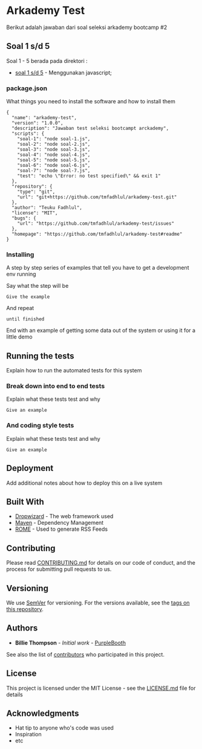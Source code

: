# Arkademy Test

Berikut adalah jawaban dari soal seleksi arkademy bootcamp #2

## Soal 1 s/d 5

Soal 1 - 5 berada pada direktori :

* [soal 1 s/d 5](https://github.com/tmfadhlul/arkademy-test/tree/master/code/soal-1-5) - Menggunakan javascript;

### package.json

What things you need to install the software and how to install them

```
{
  "name": "arkademy-test",
  "version": "1.0.0",
  "description": "Jawaban test seleksi bootcampt arckademy",
  "scripts": {
    "soal-1": "node soal-1.js",
    "soal-2": "node soal-2.js",
    "soal-3": "node soal-3.js",
    "soal-4": "node soal-4.js",
    "soal-5": "node soal-5.js",
    "soal-6": "node soal-6.js",
    "soal-7": "node soal-7.js",
    "test": "echo \"Error: no test specified\" && exit 1"
  },
  "repository": {
    "type": "git",
    "url": "git+https://github.com/tmfadhlul/arkademy-test.git"
  },
  "author": "Teuku Fadhlul",
  "license": "MIT",
  "bugs": {
    "url": "https://github.com/tmfadhlul/arkademy-test/issues"
  },
  "homepage": "https://github.com/tmfadhlul/arkademy-test#readme"
}
```

### Installing

A step by step series of examples that tell you have to get a development env running

Say what the step will be

```
Give the example
```

And repeat

```
until finished
```

End with an example of getting some data out of the system or using it for a little demo

## Running the tests

Explain how to run the automated tests for this system

### Break down into end to end tests

Explain what these tests test and why

```
Give an example
```

### And coding style tests

Explain what these tests test and why

```
Give an example
```

## Deployment

Add additional notes about how to deploy this on a live system

## Built With

* [Dropwizard](http://www.dropwizard.io/1.0.2/docs/) - The web framework used
* [Maven](https://maven.apache.org/) - Dependency Management
* [ROME](https://rometools.github.io/rome/) - Used to generate RSS Feeds

## Contributing

Please read [CONTRIBUTING.md](https://gist.github.com/PurpleBooth/b24679402957c63ec426) for details on our code of conduct, and the process for submitting pull requests to us.

## Versioning

We use [SemVer](http://semver.org/) for versioning. For the versions available, see the [tags on this repository](https://github.com/your/project/tags). 

## Authors

* **Billie Thompson** - *Initial work* - [PurpleBooth](https://github.com/PurpleBooth)

See also the list of [contributors](https://github.com/your/project/contributors) who participated in this project.

## License

This project is licensed under the MIT License - see the [LICENSE.md](LICENSE.md) file for details

## Acknowledgments

* Hat tip to anyone who's code was used
* Inspiration
* etc

